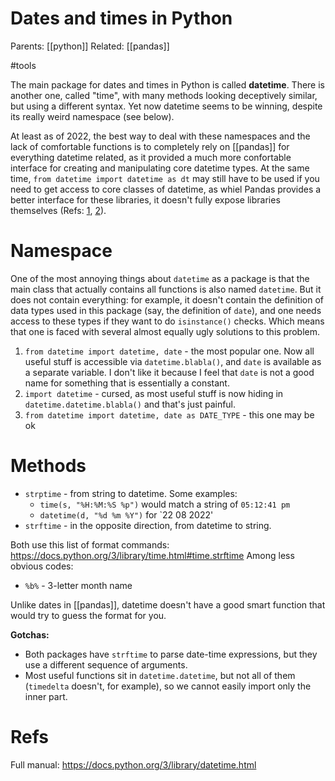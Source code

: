 # Dates and times in Python

Parents: [[python]]
Related: [[pandas]]

#tools


The main package for dates and times in Python is called **datetime**. There is another one, called "time", with many methods looking deceptively similar, but using a different syntax. Yet now datetime seems to be winning, despite its really weird namespace (see below).

At least as of 2022, the best way to deal with these namespaces and the lack of comfortable functions is to completely rely on [[pandas]] for everything datetime related, as it provided a much more confortable interface for creating and manipulating core datetime types. At the same time, `from datetime import datetime as dt` may still have to be used if you need to get access to core classes of datetime, as whiel Pandas provides a better interface for these libraries, it doesn't fully expose libraries themselves (Refs: [1](https://gitlab.tudelft.nl/rhenning/ANTS-model/-/issues/28), [2](https://stackoverflow.com/questions/60856866/why-was-datetime-removed-from-pandas-1-0#:~:text=%22FutureWarning%3A%20The%20pandas.,Import%20from%20datetime%20module%20instead.%22)).

# Namespace

One of the most annoying things about `datetime` as a package is that the main class that actually contains all functions is also named `datetime`. But it does not contain everything: for example, it doesn't contain the definition of data types used in this package (say, the definition of `date`), and one needs access to these types if they want to do `isinstance()` checks. Which means that one is faced with several almost equally ugly solutions to this problem.

1. `from datetime import datetime, date` - the most popular one. Now all useful stuff is accessible via `datetime.blabla()`, and `date` is available as a separate variable. I don't like it because I feel that `date` is not a good name for something that is essentially a constant.
2. `import datetime` - cursed, as most useful stuff is now hiding in `datetime.datetime.blabla()` and that's just painful.
3. `from datetime import datetime, date as DATE_TYPE` - this one may be ok

# Methods

* `strptime` - from string to datetime. Some examples:
    *  `time(s, "%H:%M:%S %p")` would match a string of `05:12:41 pm`
    *  `datetime(d, "%d %m %Y")` for `22 08 2022'
* `strftime` - in the opposite direction, from datetime to string. 

Both use this list of format commands: https://docs.python.org/3/library/time.html#time.strftime
Among less obvious codes:
* `%b%` - 3-letter month name

Unlike dates in [[pandas]], datetime doesn't have a good smart function that would try to guess the format for you.

**Gotchas:**
* Both packages have `strftime` to parse date-time expressions, but they use a different sequence of arguments.
* Most useful functions sit in `datetime.datetime`, but not all of them (`timedelta` doesn't, for example), so we cannot easily import only the inner part.

# Refs

Full manual:
https://docs.python.org/3/library/datetime.html